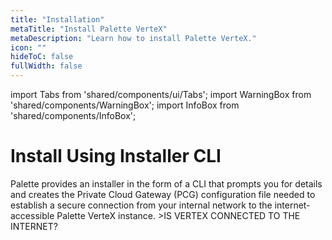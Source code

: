 ```yaml
---
title: "Installation"
metaTitle: "Install Palette VerteX"
metaDescription: "Learn how to install Palette VerteX."
icon: ""
hideToC: false
fullWidth: false
---
```


import Tabs from 'shared/components/ui/Tabs';
import WarningBox from 'shared/components/WarningBox';
import InfoBox from 'shared/components/InfoBox';


# Install Using Installer CLI

Palette provides an installer in the form of a CLI that prompts you for details and creates the Private Cloud Gateway (PCG) configuration file needed to establish a secure connection from your internal network to the internet-accessible Palette VerteX instance. >IS VERTEX CONNECTED TO THE INTERNET?